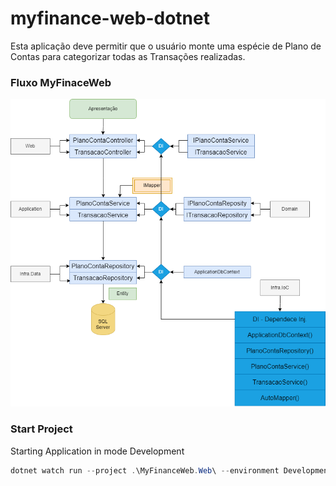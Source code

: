 # myfinance-web-dotnet
Esta aplicação deve permitir que o usuário monte uma espécie de Plano de Contas para categorizar
todas as Transações realizadas.

### Fluxo MyFinaceWeb
![Fluxo MyFinace](./diagrama/MyFinaceArquitecure.drawio.png)

### Start Project
Starting Application in mode Development
```powershell
dotnet watch run --project .\MyFinanceWeb.Web\ --environment Development
```